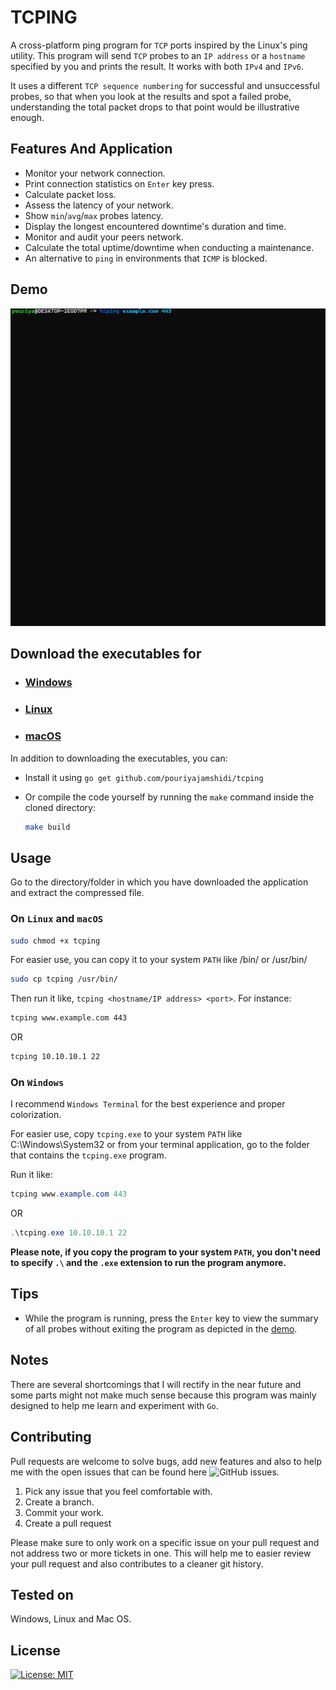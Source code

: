 # TCPING

A cross-platform ping program for ```TCP``` ports inspired by the Linux's ping utility. This program will send ```TCP``` probes to an ```IP address``` or a ```hostname``` specified by you and prints the result. It works with both `IPv4` and `IPv6`.

It uses a different `TCP sequence numbering` for successful and unsuccessful probes, so that when you look at the results and spot a failed probe, understanding the total packet drops to that point would be illustrative enough.

## Features And Application

* Monitor your network connection.
* Print connection statistics on `Enter` key press.
* Calculate packet loss.
* Assess the latency of your network.
* Show `min`/`avg`/`max` probes latency.
* Display the longest encountered downtime's duration and time.
* Monitor and audit your peers network.
* Calculate the total uptime/downtime when conducting a maintenance.
* An alternative to `ping` in environments that `ICMP` is blocked.

## Demo

![tcping](Images/tcping.gif)

## Download the executables for

* ### [Windows](https://github.com/pouriyajamshidi/tcping/releases/latest/download/tcping_Windows.zip)

* ### [Linux](https://github.com/pouriyajamshidi/tcping/releases/latest/download/tcping_Linux.zip)

* ### [macOS](https://github.com/pouriyajamshidi/tcping/releases/latest/download/tcping_MacOS.zip)

In addition to downloading the executables, you can:

* Install it using `go get github.com/pouriyajamshidi/tcping`
* Or compile the code yourself by running the `make` command inside the cloned directory:

    ```bash
    make build
    ```

## Usage

Go to the directory/folder in which you have downloaded the application and extract the compressed file.

### On ```Linux``` and ```macOS```

```bash
sudo chmod +x tcping
```

For easier use, you can copy it to your system ```PATH``` like /bin/ or /usr/bin/

```bash
sudo cp tcping /usr/bin/
```

Then run it like, `tcping <hostname/IP address> <port>`. For instance:

```bash
tcping www.example.com 443
```

OR

```bash
tcping 10.10.10.1 22
```

### On ```Windows```

I recommend ```Windows Terminal``` for the best experience and proper colorization.

For easier use, copy ```tcping.exe``` to your system ```PATH``` like C:\Windows\System32 or from your terminal application, go to the folder that contains the ```tcping.exe``` program.

Run it like:

```powershell
tcping www.example.com 443
```

OR

```powershell
.\tcping.exe 10.10.10.1 22
```

**Please note, if you copy the program to your system ```PATH```, you don't need to specify ```.\``` and the `.exe` extension to run the program anymore.**

## Tips

* While the program is running, press the `Enter` key to view the summary of all probes without exiting the program as depicted in the [demo](#Demo).

## Notes

There are several shortcomings that I will rectify in the near future and some parts might not make much sense because this program was mainly designed to help me learn and experiment with `Go`.

## Contributing

Pull requests are welcome to solve bugs, add new features and also to help me with the open issues that can be found here ![GitHub issues](https://img.shields.io/github/issues/pouriyajamshidi/tcping.svg).

1. Pick any issue that you feel comfortable with.
2. Create a branch.
3. Commit your work.
4. Create a pull request

Please make sure to only work on a specific issue on your pull request and not address two or more tickets in one. This will help me to easier review your pull request and also contributes to a cleaner git history.

## Tested on

Windows, Linux and Mac OS.

## License

[![License: MIT](https://img.shields.io/badge/License-MIT-yellow.svg)](https://opensource.org/licenses/MIT)
